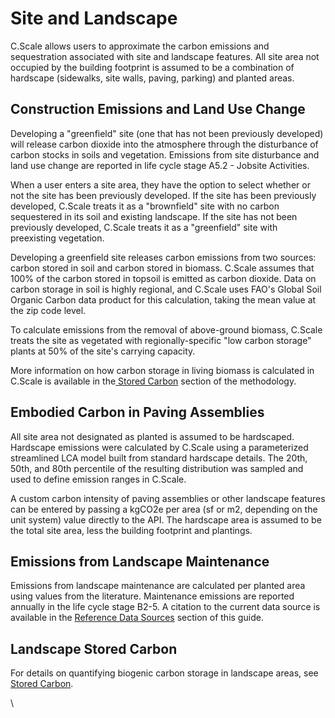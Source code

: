 # Site and Landscape

C.Scale allows users to approximate the carbon emissions and sequestration associated with site and landscape features. All site area not occupied by the building footprint is assumed to be a combination of hardscape (sidewalks, site walls, paving, parking) and planted areas.

## Construction Emissions and Land Use Change

Developing a "greenfield" site (one that has not been previously developed) will release carbon dioxide into the atmosphere through the disturbance of carbon stocks in soils and vegetation. Emissions from site disturbance and land use change are reported in life cycle stage A5.2 - Jobsite Activities.

When a user enters a site area, they have the option to select whether or not the site has been previously developed. If the site has been previously developed, C.Scale treats it as a "brownfield" site with no carbon sequestered in its soil and existing landscape. If the site has not been previously developed, C.Scale treats it as a "greenfield" site with preexisting vegetation.

Developing a greenfield site releases carbon emissions from two sources: carbon stored in soil and carbon stored in biomass. C.Scale assumes that 100% of the carbon stored in topsoil is emitted as carbon dioxide. Data on carbon storage in soil is highly regional, and C.Scale uses FAO's Global Soil Organic Carbon data product for this calculation, taking the mean value at the zip code level.

To calculate emissions from the removal of above-ground biomass, C.Scale treats the site as vegetated with regionally-specific "low carbon storage" plants at 50% of the site's carrying capacity.&#x20;

More information on how carbon storage in living biomass is calculated in C.Scale is available in the[ Stored Carbon](https://docs.cscale.io/the-c.scale-tm-data-model/whole-life-carbon/stored-avoided-carbon#carbon-storage-in-landscapes-and-green-roofs) section of the methodology.

## Embodied Carbon in Paving Assemblies

All site area not designated as planted is assumed to be hardscaped. Hardscape emissions were calculated by C.Scale using a parameterized streamlined LCA model built from standard hardscape details. The 20th, 50th, and 80th percentile of the resulting distribution was sampled and used to define emission ranges in C.Scale.

A custom carbon intensity of paving assemblies or other landscape features can be entered by passing a kgCO2e per area (sf or m2, depending on the unit system) value directly to the API. The hardscape area is assumed to be the total site area, less the building footprint and plantings.&#x20;

## Emissions from Landscape Maintenance

Emissions from landscape maintenance are calculated per planted area using values from the literature. Maintenance emissions are reported annually in the life cycle stage B2-5. A citation to the current data source is available in the [Reference Data Sources](../reference-data.md) section of this guide.



## Landscape Stored Carbon

For details on quantifying biogenic carbon storage in landscape areas, see [Stored Carbon](stored-avoided-carbon.md).&#x20;

\
